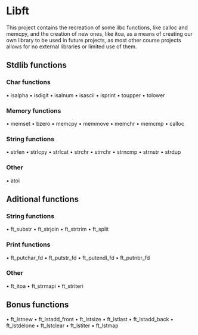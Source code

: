 # Libft

This project contains the recreation of some libc functions, like calloc and memcpy, and the creation of new ones, like itoa, as a means of creating our own library to be used in future projects, as most other course projects allows for no external libraries or limited use of them.

## Stdlib functions
### Char functions 
• isalpha
• isdigit
• isalnum
• isascii
• isprint
• toupper
• tolower

### Memory functions 
• memset
• bzero
• memcpy
• memmove
• memchr
• memcmp
• calloc

### String functions
• strlen
• strlcpy
• strlcat
• strchr
• strrchr
• strncmp
• strnstr
• strdup

### Other
• atoi

## Aditional functions
### String functions
• ft_substr
• ft_strjoin
• ft_strtrim
• ft_split

### Print functions
• ft_putchar_fd
• ft_putstr_fd
• ft_putendl_fd
• ft_putnbr_fd

### Other
• ft_itoa
• ft_strmapi
• ft_striteri

## Bonus functions
• ft_lstnew
• ft_lstadd_front
• ft_lstsize
• ft_lstlast
• ft_lstadd_back
• ft_lstdelone
• ft_lstclear
• ft_lstiter
• ft_lstmap
